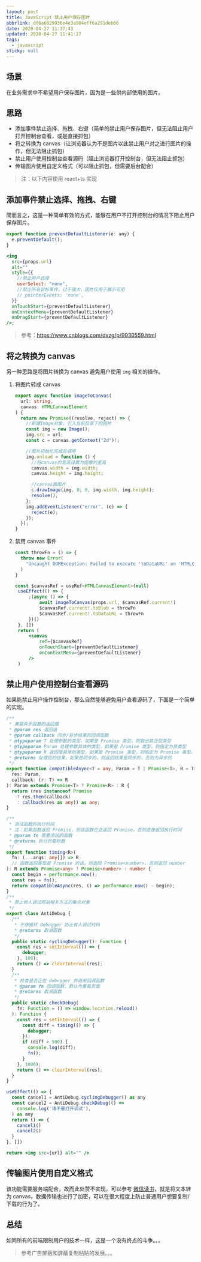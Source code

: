 ```yaml
---
layout: post
title: JavaScript 禁止用户保存图片
abbrlink: df6a6029936e4e3a904eff6a291deb66
date: 2020-04-27 11:37:43
updated: 2020-04-27 11:41:27
tags:
  - javascript
sticky: null
---
```


## 场景

在业务需求中不希望用户保存图片，因为是一些供内部使用的图片。

## 思路

- 添加事件禁止选择、拖拽、右键（简单的禁止用户保存图片，但无法阻止用户打开控制台查看，或是直接抓包）
- 将之转换为 canvas（让浏览器认为不是图片以此禁止用户对之进行图片的操作，但无法阻止抓包）
- 禁止用户使用控制台查看源码（阻止浏览器打开控制台，但无法阻止抓包）
- 传输图片使用自定义格式（可以阻止抓包，但需要后台配合）

> 注：以下内容使用 react+ts 实现

## 添加事件禁止选择、拖拽、右键

简而言之，这是一种简单有效的方式，能够在用户不打开控制台的情况下阻止用户保存图片。

```jsx
export function preventDefaultListener(e: any) {
  e.preventDefault();
}

<img
  src={props.url}
  alt=""
  style={{
    //禁止用户选择
    userSelect: "none",
    //禁止所有鼠标事件，过于强大，图片仅用于展示可用
    // pointerEvents: 'none',
  }}
  onTouchStart={preventDefaultListener}
  onContextMenu={preventDefaultListener}
  onDragStart={preventDefaultListener}
/>;
```

> 参考：<https://www.cnblogs.com/dxzg/p/9930559.html>

## 将之转换为 canvas

另一种思路是将图片转换为 canvas 避免用户使用 `img` 相关的操作。

1.  将图片转成 canvas

    ```ts
    export async function imageToCanvas(
      url: string,
      canvas: HTMLCanvasElement
    ) {
      return new Promise((resolve, reject) => {
        //新建Image对象，引入当前目录下的图片
        const img = new Image();
        img.src = url;
        const c = canvas.getContext("2d")!;

        //图片初始化完成后调用
        img.onload = function () {
          //将canvas的宽高设置为图像的宽高
          canvas.width = img.width;
          canvas.height = img.height;

          //canvas画图片
          c.drawImage(img, 0, 0, img.width, img.height);
          resolve();
        };
        img.addEventListener("error", (e) => {
          reject(e);
        });
      });
    }
    ```

1.  禁用 canvas 事件

    ```jsx
    const throwFn = () => {
      throw new Error(
        "Uncaught DOMException: Failed to execute 'toDataURL' on 'HTMLCanvasElement': Tainted canvases may not be exported.",
      )
    }

    const $canvasRef = useRef<HTMLCanvasElement>(null)
     useEffect(() => {
         ;(async () => {
             await imageToCanvas(props.url, $canvasRef.current!)
             $canvasRef.current!.toBlob = throwFn
             $canvasRef.current!.toDataURL = throwFn
         })()
     }, [])
     return (
         <canvas
             ref={$canvasRef}
             onTouchStart={preventDefaultListener}
             onContextMenu={preventDefaultListener}
         />
     )
    ```

## 禁止用户使用控制台查看源码

如果能禁止用户操作控制台，那么自然能够避免用户查看源码了，下面是一个简单的实现。

```ts
/**
 * 兼容异步函数的返回值
 * @param res 返回值
 * @param callback 同步/异步结果的回调函数
 * @typeparam T 处理参数的类型，如果是 Promise 类型，则取出其泛型类型
 * @typeparam Param 处理参数具体的类型，如果是 Promise 类型，则指定为原类型
 * @typeparam R 返回值具体的类型，如果是 Promise 类型，则指定为 Promise 类型，否则为原类型
 * @returns 处理后的结果，如果是同步的，则返回结果是同步的，否则为异步的
 */
export function compatibleAsync<T = any, Param = T | Promise<T>, R = T>(
  res: Param,
  callback: (r: T) => R
): Param extends Promise<T> ? Promise<R> : R {
  return (res instanceof Promise
    ? res.then(callback)
    : callback(res as any)) as any;
}

/**
 * 测试函数的执行时间
 * 注：如果函数返回 Promise，则该函数也会返回 Promise，否则直接返回执行时间
 * @param fn 需要测试的函数
 * @returns 执行的毫秒数
 */
export function timing<R>(
  fn: (...args: any[]) => R
  // 函数返回类型是 Promise 的话，则返回 Promise<number>，否则返回 number
): R extends Promise<any> ? Promise<number> : number {
  const begin = performance.now();
  const res = fn();
  return compatibleAsync(res, () => performance.now() - begin);
}
/**
 * 禁止他人调试网站相关方法的集合对象
 */
export class AntiDebug {
  /**
   * 不停循环 debugger 防止有人调试代码
   * @returns 取消函数
   */
  public static cyclingDebugger(): Function {
    const res = setInterval(() => {
      debugger;
    }, 100);
    return () => clearInterval(res);
  }
  /**
   * 检查是否正在 debugger 并调用回调函数
   * @param fn 回调函数，默认为重载页面
   * @returns 取消函数
   */
  public static checkDebug(
    fn: Function = () => window.location.reload()
  ): Function {
    const res = setInterval(() => {
      const diff = timing(() => {
        debugger;
      });
      if (diff > 500) {
        console.log(diff);
        fn();
      }
    }, 1000);
    return () => clearInterval(res);
  }
}
```

```jsx
useEffect(() => {
  const cancel1 = AntiDebug.cyclingDebugger() as any
  const cancel2 = AntiDebug.checkDebug(() =>
    console.log('请不要打开调试'),
  ) as any
  return () => {
    cancel1()
    cancel2()
  }
}, [])

return <img src={url} alt="" />
```

## 传输图片使用自定义格式

该功能需要服务端配合，故而此处赞不实现，可以参考 [微信读书](https://weread.qq.com/)，就是将文本转为 canvas，数据传输也进行了加密，可以在很大程度上防止普通用户想要复制/下载的行为了。

## 总结

如同所有的前端限制用户的技术一样，这是一个没有终点的斗争。。。

> 参考广告屏蔽和屏蔽复制粘贴的发展。。。
